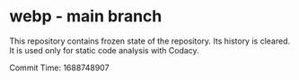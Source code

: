 # webp - main branch

This repository contains frozen state of the repository.
Its history is cleared. It is used only for static code
analysis with Codacy.

Commit Time: 1688748907